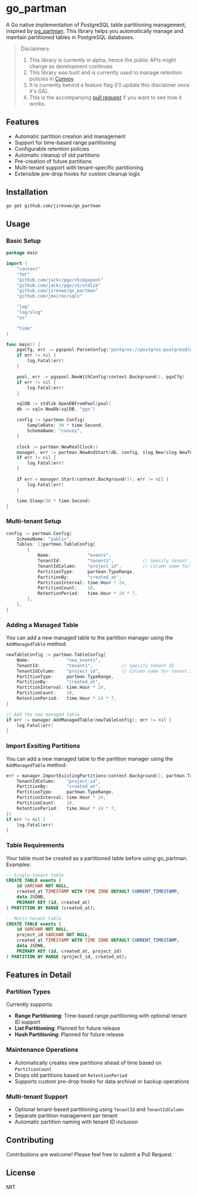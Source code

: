 # go_partman

A Go native implementation of PostgreSQL table partitioning management, inspired by [pg_partman](https://github.com/pgpartman/pg_partman). This library helps you automatically manage and maintain partitioned tables in PostgreSQL databases.

> Disclaimers: 
> 1. This library is currently in alpha, hence the public APIs might change as development continues
> 2. This library was built and is currently used to manage retention policies in [Convoy](https://github.com/frain-dev/convoy).
> 3. It is currently behind a feature flag (I'll update this disclaimer once it's GA).
> 4. This is the accompanying [pull request](https://github.com/frain-dev/convoy/pull/2194) if you want to see how it works. 

## Features

- Automatic partition creation and management
- Support for time-based range partitioning
- Configurable retention policies
- Automatic cleanup of old partitions
- Pre-creation of future partitions
- Multi-tenant support with tenant-specific partitioning
- Extensible pre-drop hooks for custom cleanup logic

## Installation

```bash
go get github.com/jirevwe/go_partman
```

## Usage

### Basic Setup

```go
package main

import (
	"context"
	"fmt"
	"github.com/jackc/pgx/v5/pgxpool"
	"github.com/jackc/pgx/v5/stdlib"
	"github.com/jirevwe/go_partman"
	"github.com/jmoiron/sqlx"

	"log"
	"log/slog"
	"os"

	"time"
)

func main() {
	pgxCfg, err := pgxpool.ParseConfig("postgres://postgres:postgres@localhost:5432/postgres?sslmode=disable")
	if err != nil {
		log.Fatal(err)
	}

	pool, err := pgxpool.NewWithConfig(context.Background(), pgxCfg)
	if err != nil {
		log.Fatal(err)
	}

	sqlDB := stdlib.OpenDBFromPool(pool)
	db := sqlx.NewDb(sqlDB, "pgx")

	config := &partman.Config{
		SampleRate: 30 * time.Second,
		SchemaName: "convoy",
	}

	clock := partman.NewRealClock()
	manager, err := partman.NewAndStart(db, config, slog.New(slog.NewTextHandler(os.Stdout, nil)), clock)
	if err != nil {
		log.Fatal(err)
	}

	if err = manager.Start(context.Background()); err != nil {
		log.Fatal(err)
	}

	time.Sleep(30 * time.Second)
}

```

### Multi-tenant Setup

```go
config := partman.Config{
    SchemaName: "public",
    Tables: []partman.TableConfig{
        {
            Name:              "events",
            TenantId:          "tenant1",           // Specify tenant ID
            TenantIdColumn:    "project_id",        // Column name for tenant ID
            PartitionType:     partman.TypeRange,
            PartitionBy:       "created_at",
            PartitionInterval: time.Hour * 24,
            PartitionCount:    10, 
            RetentionPeriod:   time.Hour * 24 * 7,
        },
    },
}
```

### Adding a Managed Table

You can add a new managed table to the partition manager using the `AddManagedTable` method:

```go
newTableConfig := partman.TableConfig{
    Name:              "new_events",
    TenantId:          "tenant1",           // Specify tenant ID
    TenantIdColumn:    "project_id",        // Column name for tenant ID
    PartitionType:     partman.TypeRange,
    PartitionBy:       "created_at",
    PartitionInterval: time.Hour * 24,
    PartitionCount:    10,
    RetentionPeriod:   time.Hour * 24 * 7,
}

// Add the new managed table
if err := manager.AddManagedTable(newTableConfig); err != nil {
    log.Fatal(err)
}
```

### Import Exsiting Partitions

You can add a new managed table to the partition manager using the `AddManagedTable` method:

```go
err = manager.ImportExistingPartitions(context.Background(), partman.Table{
    TenantIdColumn:    "project_id",
    PartitionBy:       "created_at",
    PartitionType:     partman.TypeRange,
    PartitionInterval: time.Hour * 24,
    PartitionCount:    10,
    RetentionPeriod:   time.Hour * 24 * 7,
})
if err != nil {
    log.Fatal(err)
}
```

### Table Requirements

Your table must be created as a partitioned table before using go_partman. Examples:

```sql
-- Single-tenant table
CREATE TABLE events (
    id VARCHAR NOT NULL,
    created_at TIMESTAMP WITH TIME ZONE DEFAULT CURRENT_TIMESTAMP,
    data JSONB,
    PRIMARY KEY (id, created_at)
) PARTITION BY RANGE (created_at);

-- Multi-tenant table
CREATE TABLE events (
    id VARCHAR NOT NULL,
    project_id VARCHAR NOT NULL,
    created_at TIMESTAMP WITH TIME ZONE DEFAULT CURRENT_TIMESTAMP,
    data JSONB,
    PRIMARY KEY (id, created_at, project_id)
) PARTITION BY RANGE (project_id, created_at);
```

## Features in Detail

### Partition Types

Currently supports:
- **Range Partitioning**: Time-based range partitioning with optional tenant ID support
- **List Partitioning**: Planned for future release
- **Hash Partitioning**: Planned for future release

### Maintenance Operations

- Automatically creates new partitions ahead of time based on `PartitionCount`
- Drops old partitions based on `RetentionPeriod`
- Supports custom pre-drop hooks for data archival or backup operations

### Multi-tenant Support

- Optional tenant-based partitioning using `TenantId` and `TenantIdColumn`
- Separate partition management per tenant
- Automatic partition naming with tenant ID inclusion

## Contributing

Contributions are welcome! Please feel free to submit a Pull Request.

## License

MIT
